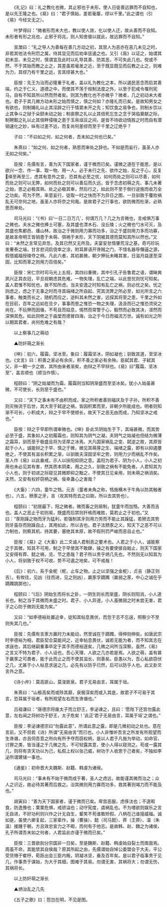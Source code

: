 <!-- { "loadSidebar": true } -->
　　《礼记》曰：礼之教化也微，其止邪也于未形，使人日徙善远罪而不自知也，是以先王隆之也。《易》曰：“君子慎始，差若毫厘，缪以千里。”此之谓也（引《易》今经文无之）。

　　叶梦得曰：“微者形而未大也，教以使人效，化以使人迁，故从善而不自知。未形者有形之兆也，止邪于将兆，则人知舍彼以就此，故远罪而不自知。”

　　吴澂曰：“礼之导人为善每在善几方动之初，其禁人为恶亦在恶几未见之时，非若其他法令刑罚之属，待其显见而后劝率惩遏之也。又引《易》以证之，始谓其初未显、未见之时，慎谓宜及此时以礼导其善、防其恶，不可失此几也。傥或不然，不于其始而教之止之，其差虽若毫发之近，至于既显既见而后教之止之，则难为力，其缪乃有千里之远，言其缪甚大也。”

　　臣按：先王为治而必隆重于礼者，盖以礼为教化之本，所以遏民恶念而启其善端，约之于仁义、道德之中，而使其不荡于规制法度之外，以至于犯戒令罹刑宪马，自有不知其所以然而然者矣。则其为教化也不亦微乎？微者，几之初动未大者也。君子于其几微方动未形之始而慎之，慎之何如？亦隆礼而已矣。是故知男女之有欲也，则制婚礼以止其淫辟之行于情窦未开之先；知饮食之易争也，则制乡饮以止其争斗之狱于朵颐未动之始；制丧祭之礼以止其倍死忘生之念于哭临奠献之际，制聘觐之礼以止其倍畔侵陵之患于玉帛俎豆之间，是皆不待欲动情胜之时而自有潜销速化之妙，纵有过差不远，而复尚何差缪而至于千里之辽绝乎？

　　子曰：“不曰如之何、如之何者，吾末如之何也已矣。”

　　朱熹曰：“如之何、如之何者，熟思而审处之辞也。不如是而妄行，虽圣人亦无如之何矣。”

　　臣按：先儒有言，善为天下国家者，谨于微而已矣。谨微之道在于能思，是以欲兴一念、作一事、取一物、用一人，必于未行之先、欲作之始，反之于心，反复绎至再至三，虑其有意外之变，恐其有必至之忧，如何而处之则可以尽善，如何而处之则可以无弊，如何而处之则可以善后而久远，皆于念虑初萌之先、事几未著之始，思之必极其熟、处之必极其审，然后行之，如此则不至于倒行逆施而收万全之功矣。苟为不然，率意妄行，徒取一时之快而不为异日之图，一旦驯致于覆败祸乱无可奈何之地，虽圣人亦将奈之何哉。是故君子之行事也，欲防微而杜渐，必熟思而审处。

　　司马光曰：“《书》曰‘一日二日万几’，何谓万几？几之为言微也，言戒惧万事之微也。夫水之微也捧土可塞，及其盛也漂木石、没丘陵；火之微也勺水可灭，及其盛也焦都邑、燔山林。故治之于微则用力寡而功多，治之于盛则用力多而功寡，是故圣帝明王皆销患于未萌、弭祸于未形，天下阴被其德而莫知其所以然也。”又曰：“未然之言常见弃忽，及其已然又无所及。夫宴安怠惰肇荒淫之基，奇巧珍玩发奢泰之端，甘言悲词启侥幸之涂，附耳屏语开谗贼之门，不惜名器导僭逼之源，假借威福授陵夺之柄。凡此六者，其初甚微，朝夕狎玩未睹其害，日滋月益遂至深固，比知而革之则用力百倍矣。”

　　臣按：宋仁宗时司马光上五规，其四曰重微，其中引孔子告鲁君之语，谓昧爽夙兴正其衣冠，平旦视朝虑其危难，一物失理，乱亡之端，以此思忧则忧可知矣。盖人君惟不知忧也，故不知所虑。当夫安逸之时知有乱亡之祸，则必忧之矣。忧之则虑之，虑之于无事之时而寻其端绪之所自起、究其流弊之所必至，如光所言之六事者，触类而长之，随机而应之，逆料其未然之害，远探其将至之患，千里之外如在目前，百年之远如在旦夕，事事而思之惟恐一物之失理，汲汲而已之惟恐须臾之尚在，不玩狎而因循，不苟且而姑息，惕然而常警于心，毅然而必致其决，凛然而深惧其危。如此则修之于庙堂而德冒四海，治之于今日而福流万世。诚有如光之所以期其君者，尚何危难之有哉？

　　以上察事几之萌动

　　▲防奸萌之渐长

　　《坤》：初六，履霜，坚冰至。象曰：履霜坚冰，阴如凝也；驯致其道，至坚冰也。《文言》曰：积善之家必有余庆，积不善之家必有余殃。臣弑其君、子弑其父，非一朝一夕之故，其所由来者渐矣，由辩之不早辩也。《易》曰“履霜，坚冰至”，盖言顺也（顺当作慎）。

　　程颐曰：“阴之始凝而为霜，履霜则当知阴渐盛而至坚冰矣。犹小人始虽甚微，不可使长，长则至于盛也。”

　　又曰：“天下之事未有不由积而成，家之所积者善则福庆及于子孙，所积不善则灾殃流于后世，其大至于弑逆之祸，皆因积累而至，非朝夕所能成也。明者则知渐不可长，小积成大，辩之于早不使顺长，故天下之恶无由而成，乃知坚冰之戒也。”

　　臣按：辩之于早即所谓审微也。《坤》卦此爻阴始生于下，其端甚微，而其势必至于盛，其象如人之初履霜也，则知其为阴气之凝。夫阴气之始凝也但结为微薄之霜耳，驯而至于极盛且将为坚厚之冰焉。大凡国家祸乱之变、弑逆之故，其原皆起于小人，诚能辩之于早、慎之于微，微见其萌芽之生、端绪之露，即有以抑遏壅绝之，不使其有滋长积累之渐，以驯致夫深固坚牢之势，则用力少而祸乱不作矣。圣人作《易》以此垂戒，示人以扶阳抑阴之意。盖阳为君子、阴为小人，小人之初用也未必见其有害，然其质本阴柔，用之之久，驯致之祸有不能免者。人君知其为小人也，则于初进之际窥见其微即抑之黜之，不使其日见亲用，则未萌之祸消矣。夫然，又安有权奸窃柄之祸、佞幸蛊心之害哉？

　　《大畜》：六四，童牛之牿，元吉（童者未角之称，牿施横木于牛角以防其触者也）。六五，豮豕之牙，吉（攻其特而去之曰剟，所以去其势也）。

　　程颐曰：“初居最下，阳之微者。微而畜之则易制，犹童牛而加牿，大善而吉也。盖人之恶止于初则易，既盛而后禁则扞格而难胜，莫若止之于初也。”又曰：“豕刚躁之物而牙为猛利，若强制其牙则用力劳而不能止其躁猛，若豮去其势则牙虽存而刚躁自止，其用如此，所以吉也。君子法豮豕之义，知天下之恶不可以力制也，则察其机、持其要，塞绝其本原，故不假刑罚严峻而恶自止也。”

　　臣按：《易》之《大畜》此二爻诚人君制恶之要术也。人君之于小人，诚能察之于其微，知其不可用，制之于早使其不敢肆，操之有要使彼自戢止，则天下国家又安得有莽、懿之祸，览、节之患哉？君子所以贵乎炳几先也，不然则无以知其为小人，将驯致于权不可收、势不可遏之地矣，可不戒哉！

　　《后》：初六，系于金柅（柅，止车之物。止之以坚强之金柅），贞吉（静正则吉）。有攸往，见凶（往而进，见之则凶），羸豕孚蹢躅（羸弱之豕，中心之诚在乎蹢躅跳踯也）。

　　程颐曰：“《后》阴始生而将长之卦，一阴生则长而渐盛，阴长则阳消，小人道长也。制之当于其微而未盛之时。君子、小人异道，小人虽微弱之时未尝无害，君子之心防于微则无能为矣。”

　　又曰：“如李德裕处置近幸，徒知其帖息畏伏，而忽于志不忘逞，照察少不至则失其几也。”

　　臣按：先儒有言豕方羸时力未能动，然至诚在于蹢躅，得伸则伸矣。如唐武宗时李德裕为相，君臣契合莫能间之，近幸帖息畏伏，诚若无能为者，而不知其志在求逞也，其后继嗣重事卒定于其手而德裕逐矣，几微之间所当深察。虽然，《易》之言又不特为君子、小人设也，吾心天理、人欲之几亦若是焉。人欲之萌，盖有甚于羸豕之可畏者，能于此而止之而不使其滋长，则善矣。臣愚以为，吾心私欲窃伏之几，尤甚于小人帖息求逞之几，必先有以防乎已然，后可以防乎人也。此又卦爻言外之意。

　　《诗小弁》：莫高匪山，莫浚匪泉。君子无易由言，耳属于垣。

　　朱熹曰：“山极高矣而或陟其巅，泉极深矣而或入其底，故君子不可易于其言，恐耳属于垣者，有所观望左右而生谗谮也。”

　　吕祖谦曰：“唐德宗将废太子而立舒王，李泌谏之，且曰：‘愿陛下还宫勿露此意，左右闻之将树功于舒王，太子危矣！’此正‘君子无易由言，耳属于垣’之谓也。”

　　臣按：李泌谏德宗曰“勿露此意”，所谓此意之露，即是几微初动之处也。意在言前，又不但若《诗》所谓“无易由言”而已也。小人非惟听吾言之所发有所观望而生谗谮，亦且伺吾意之所向有所予夺而窃权柄，是以人君于凡施为举动，如命官、讨罪之类，皆当谨之于几微之先，不可轻露其意，使小人得以窥测之。苟或一露其几，则将有贪天功以为己，私假上权以张己威，树功于人收恩于己者矣，不独如李泌所谓建储一事也。

　　《通鉴》：初命晋大夫魏斯、赵籍、韩虔为诸侯。

　　司马光曰：“事未有不始于微而成于著，圣人之虑远，故能谨其微而治之；众人之识近，故必待其著而后救之。治其微则用力寡而功多，救其著则竭力而不能及也。”

　　胡寅曰：“善为天下国家者，谨于微而已矣。卑宫恶服，虑侈汰也；不遑暇食，防逸豫也；栗栗危惧，戒骄溢也；动守宪度，虞祸乱也。不为嗜欲则娱乐之言无自进，不好功利则兴作之计无自生，颦笑不苟谁敢矫假，八柄在己谁擅威福。诚如是，虽使六卿复起，三家辈作，操（曹操）、懿（司马懿）、莽（王莽）、温（朱温）接踵于朝，方且效忠宣力之不暇，而何有于他志。是故韩、赵、魏之为诸侯，孔子所谓吾末如之何者，人君监此亦谨于微而已矣。”

　　臣按：三晋欲剖分宗国非一日矣，至是魏斯、赵籍、韩虔始自裂土而南面焉。周虽不命，其能禁其自侯哉？原其所起之由，先儒谓始自悼公委盟会于大夫，平公受货赂于崔杼，荀跞出会三臣内叛，阴凝冰坚，垂及百年矣。是以君子临事贵于见几，作事贵于谋始，为大于其细，图难于其易。勿谓无害，其祸将大；勿谓无伤，其祸将长。

　　以上防奸萌之渐长

　　▲炳治乱之几先

　　《五子之歌》曰：怨岂在明，不见是图。

